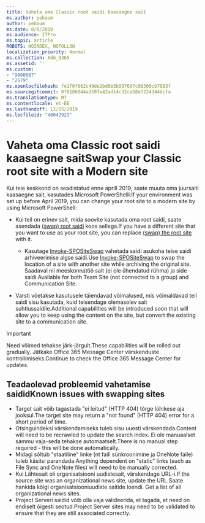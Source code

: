 ```yaml
---
title: Vaheta oma Classic root saidi kaasaegne sait
ms.author: pebaum
author: pebaum
ms.date: 8/6/2019
ms.audience: ITPro
ms.topic: article
ROBOTS: NOINDEX, NOFOLLOW
localization_priority: Normal
ms.collection: Adm_O365
ms.assetid: ''
ms.custom:
- "9000687"
- "2579"
ms.openlocfilehash: fe1f0f662c49de2bd0b5b997697c98309cb7983f
ms.sourcegitcommit: 0f0186044a3597e42ad14c32ca58e7224344dcfa
ms.translationtype: MT
ms.contentlocale: et-EE
ms.lasthandoff: 12/15/2019
ms.locfileid: "40042923"
---
```

# <a name="swap-your-classic-root-site-with-a-modern-site"></a><span data-ttu-id="2cf71-102">Vaheta oma Classic root saidi kaasaegne sait</span><span class="sxs-lookup"><span data-stu-id="2cf71-102">Swap your Classic root site with a Modern site</span></span>

<span data-ttu-id="2cf71-103">Kui teie keskkond on seadistatud enne aprill 2019, saate muuta oma juursaiti kaasaegne sait, kasutades Microsoft PowerShelli:</span><span class="sxs-lookup"><span data-stu-id="2cf71-103">If your environment was set up before April 2019, you can change your root site to a modern site by using Microsoft PowerShell:</span></span>

- <span data-ttu-id="2cf71-104">Kui teil on erinev sait, mida soovite kasutada oma root saidi, saate asendada [(swap) root saidi](https://docs.microsoft.com/sharepoint/modern-root-site) koos sellega.</span><span class="sxs-lookup"><span data-stu-id="2cf71-104">If you have a different site that you want to use as your root site, you can replace [(swap) the root site](https://docs.microsoft.com/sharepoint/modern-root-site) with it.</span></span> 
    - <span data-ttu-id="2cf71-105">Kasutage [Invoke-SPOSiteSwap](https://docs.microsoft.com/powershell/module/sharepoint-online/invoke-spositeswap?view=sharepoint-ps) vahetada saidi asukoha teise saidi arhiveerimise algse saidi.</span><span class="sxs-lookup"><span data-stu-id="2cf71-105">Use [Invoke-SPOSiteSwap](https://docs.microsoft.com/powershell/module/sharepoint-online/invoke-spositeswap?view=sharepoint-ps) to swap the location of a site with another site while archiving the original site.</span></span> <span data-ttu-id="2cf71-106">Saadaval nii meeskonnatöö sait (ei ole ühendatud rühma) ja side saidi.</span><span class="sxs-lookup"><span data-stu-id="2cf71-106">Available for both Team Site (not connected to a group) and Communication Site.</span></span> 

- <span data-ttu-id="2cf71-107">Varsti võetakse kasutusele täiendavad võimalused, mis võimaldavad teil saidi sisu kasutada, kuid teisendage olemasolev sait suhtlussaidile.</span><span class="sxs-lookup"><span data-stu-id="2cf71-107">Additional capabilities will be introduced soon that will allow you to keep using the content on the site, but convert the existing site to a communication site.</span></span> 
>[!Important]
><span data-ttu-id="2cf71-108">Need võimed tehakse järk-järgult.</span><span class="sxs-lookup"><span data-stu-id="2cf71-108">These capabilities will be rolled out gradually.</span></span> <span data-ttu-id="2cf71-109">Jätkake Office 365 Message Center värskenduste kontrollimiseks.</span><span class="sxs-lookup"><span data-stu-id="2cf71-109">Continue to check the Office 365 Message Center for updates.</span></span> 

## <a name="known-issues-with-swapping-sites"></a><span data-ttu-id="2cf71-110">Teadaolevad probleemid vahetamise saidid</span><span class="sxs-lookup"><span data-stu-id="2cf71-110">Known issues with swapping sites</span></span>

- <span data-ttu-id="2cf71-111">Target sait võib tagastada "ei leitud" (HTTP 404) tõrge lühikese aja jooksul.</span><span class="sxs-lookup"><span data-stu-id="2cf71-111">The target site may return a "not found" (HTTP 404) error for a short period of time.</span></span>
- <span data-ttu-id="2cf71-112">Otsinguindeksi värskendamiseks tuleb sisu uuesti värskendada.</span><span class="sxs-lookup"><span data-stu-id="2cf71-112">Content will need to be recrawled to update the search index.</span></span> <span data-ttu-id="2cf71-113">Ei ole manuaalset sammu vaja-seda tehakse automaatselt.</span><span class="sxs-lookup"><span data-stu-id="2cf71-113">There is no manual step required - this will be done automatically.</span></span>
- <span data-ttu-id="2cf71-114">Midagi sõltub "staatiline" linke (nt faili sünkroonimine ja OneNote faile) tuleb käsitsi parandada.</span><span class="sxs-lookup"><span data-stu-id="2cf71-114">Anything dependent on "static" links (such as File Sync and OneNote files) will need to be manually corrected.</span></span>
- <span data-ttu-id="2cf71-115">Kui Lähtesait oli organisatsiooni uudistesait, värskendage URL-i.</span><span class="sxs-lookup"><span data-stu-id="2cf71-115">If the source site was an organizational news site, update the URL.</span></span><span data-ttu-id="2cf71-116">Saate hankida kõigi organisatsiooniuudiste saitide loendi.</span><span class="sxs-lookup"><span data-stu-id="2cf71-116"> Get a list of all organizational news sites.</span></span>
- <span data-ttu-id="2cf71-117">Project Serveri saidid võib olla vaja valideerida, et tagada, et need on endiselt õigesti seotud.</span><span class="sxs-lookup"><span data-stu-id="2cf71-117">Project Server sites may need to be validated to ensure that they are still associated correctly.</span></span>





